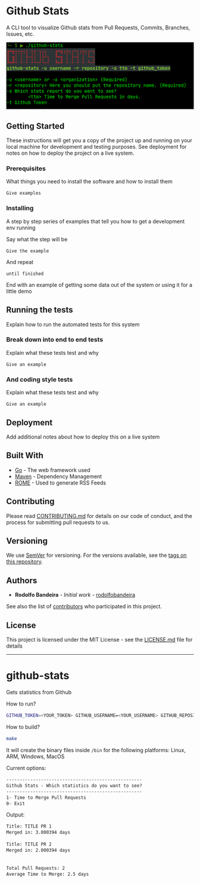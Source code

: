 # Github Stats

A CLI tool to visualize Github stats from Pull Requests, Commits, Branches, Issues, etc.

![github-stats](docs/github-stats.png)

## Getting Started

These instructions will get you a copy of the project up and running on your local machine for development and testing purposes. See deployment for notes on how to deploy the project on a live system.

### Prerequisites

What things you need to install the software and how to install them

```
Give examples
```

### Installing

A step by step series of examples that tell you how to get a development env running

Say what the step will be

```
Give the example
```

And repeat

```
until finished
```

End with an example of getting some data out of the system or using it for a little demo

## Running the tests

Explain how to run the automated tests for this system

### Break down into end to end tests

Explain what these tests test and why

```
Give an example
```

### And coding style tests

Explain what these tests test and why

```
Give an example
```

## Deployment

Add additional notes about how to deploy this on a live system

## Built With

* [Go](http://www.dropwizard.io/1.0.2/docs/) - The web framework used
* [Maven](https://maven.apache.org/) - Dependency Management
* [ROME](https://rometools.github.io/rome/) - Used to generate RSS Feeds

## Contributing

Please read [CONTRIBUTING.md](https://gist.github.com/PurpleBooth/b24679402957c63ec426) for details on our code of conduct, and the process for submitting pull requests to us.

## Versioning

We use [SemVer](http://semver.org/) for versioning. For the versions available, see the [tags on this repository](https://github.com/your/project/tags). 

## Authors

* **Rodolfo Bandeira** - *Initial work* - [rodolfobandeira](https://github.com/rodolfobandeira)

See also the list of [contributors](https://github.com/rodolfobandeira/github-stats/contributors) who participated in this project.

## License

This project is licensed under the MIT License - see the [LICENSE.md](LICENSE.md) file for details




---



# github-stats
Gets statistics from Github

How to run?

```bash
GITHUB_TOKEN=<YOUR_TOKEN> GITHUB_USERNAME=<YOUR_USERNAME> GITHUB_REPOSITORY=<REPO> go run github-stats.go
```

How to build?

```bash
make
```

It will create the binary files inside `/bin` for the following platforms: Linux, ARM, Windows, MacOS


Current options:

```
---------------------------------------------------
Github Stats - Which statistics do you want to see?
---------------------------------------------------
1- Time to Merge Pull Requests
0- Exit
```

Output:

```
Title: TITLE PR 1
Merged in: 3.000394 days

Title: TITLE PR 2
Merged in: 2.000394 days


Total Pull Requests: 2
Average Time to Merge: 2.5 days
```
